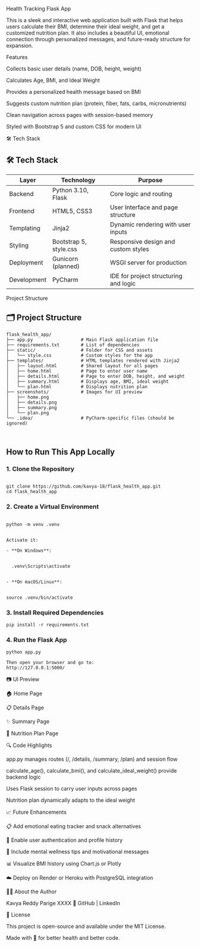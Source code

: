 Health Tracking Flask App

This is a sleek and interactive web application built with Flask that helps users calculate their BMI, determine their ideal weight, and get a customized nutrition plan. It also includes a beautiful UI, emotional connection through personalized messages, and future-ready structure for expansion.

Features

Collects basic user details (name, DOB, height, weight)

Calculates Age, BMI, and Ideal Weight

Provides a personalized health message based on BMI

Suggests custom nutrition plan (protein, fiber, fats, carbs, micronutrients)

Clean navigation across pages with session-based memory

Styled with Bootstrap 5 and custom CSS for modern UI

🛠 Tech Stack

## 🛠 Tech Stack

| Layer        | Technology            | Purpose                              |
|--------------|------------------------|---------------------------------------|
| Backend      | Python 3.10, Flask     | Core logic and routing                |
| Frontend     | HTML5, CSS3            | User Interface and page structure     |
| Templating   | Jinja2                 | Dynamic rendering with user inputs    |
| Styling      | Bootstrap 5, style.css | Responsive design and custom styles   |
| Deployment   | Gunicorn (planned)     | WSGI server for production             |
| Development  | PyCharm                | IDE for project structuring and logic |

Project Structure

## 🗂 Project Structure

```text
flask_health_app/
├── app.py                  # Main Flask application file
├── requirements.txt        # List of dependencies
├── static/                 # Folder for CSS and assets
│   └── style.css           # Custom styles for the app
├── templates/              # HTML templates rendered with Jinja2
│   ├── layout.html         # Shared layout for all pages
│   ├── home.html           # Page to enter user name
│   ├── details.html        # Page to enter DOB, height, and weight
│   ├── summary.html        # Displays age, BMI, ideal weight
│   └── plan.html           # Displays nutrition plan
├── screenshots/            # Images for UI preview
│   ├── home.png
│   ├── details.png
│   ├── summary.png
│   └── plan.png
└── .idea/                  # PyCharm-specific files (should be ignored)



```
## How to Run This App Locally

### 1. Clone the Repository
```

git clone https://github.com/kavya-18/flask_health_app.git
cd flask_health_app

```
### 2. Create a Virtual Environment
```

python -m venv .venv


Activate it:

```

```
- **On Windows**:

  
  .venv\Scripts\activate


- **On macOS/Linux**:


source .venv/bin/activate
 ```

### 3. Install Required Dependencies

```
pip install -r requirements.txt
```

### 4. Run the Flask App

```
python app.py
```

```
Then open your browser and go to:
http://127.0.0.1:5000/
```


📷 UI Preview

🏠 Home Page



📋 Details Page



✨ Summary Page



🥗 Nutrition Plan Page



🔍 Code Highlights

app.py manages routes (/, /details, /summary, /plan) and session flow

calculate_age(), calculate_bmi(), and calculate_ideal_weight() provide backend logic

Uses Flask session to carry user inputs across pages

Nutrition plan dynamically adapts to the ideal weight

📈 Future Enhancements

📋 Add emotional eating tracker and snack alternatives

👤 Enable user authentication and profile history

🧠 Include mental wellness tips and motivational messages

📊 Visualize BMI history using Chart.js or Plotly

☁️ Deploy on Render or Heroku with PostgreSQL integration

🙋‍♀️ About the Author

Kavya Reddy Parige
XXXX  🔗 GitHub | LinkedIn

📄 License

This project is open-source and available under the MIT License.

Made with 💚 for better health and better code.

